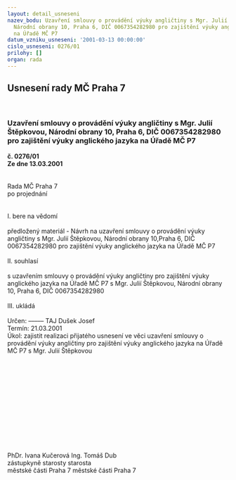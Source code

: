 ```yaml
---
layout: detail_usneseni
nazev_bodu: Uzavření smlouvy o provádění výuky angličtiny s Mgr. Julií Štěpkovou,
  Národní obrany 10, Praha 6, DIČ 0067354282980 pro zajištění výuky anglického jazyka
  na Úřadě MČ P7
datum_vzniku_usneseni: '2001-03-13 00:00:00'
cislo_usneseni: 0276/01
prilohy: []
organ: rada
---
```

<div id="ucUsn_pList" class="usn">
	<span><h2>Usnesení rady MČ Praha 7 </h2>
<br></span><div class="standBody">
<span><h3>Uzavření smlouvy o provádění výuky angličtiny s Mgr. Julií Štěpkovou, Národní obrany 10, Praha 6, DIČ 0067354282980 pro zajištění výuky anglického jazyka na Úřadě MČ P7</h3></span><div class="center">
		<strong>č. 0276/01</strong><br>
	</div>
<div class="center">
		<strong>Ze dne 13.03.2001</strong><br><br>
	</div>
<br>Rada MČ Praha 7<br>po projednání<br><br><br>I.	bere na vědomí<br><br> předložený materiál - Návrh na uzavření smlouvy o provádění výuky angličtiny s Mgr. Julií Štěpkovou, Národní obrany 10,Praha 6, DIČ 0067354282980 pro zajištění výuky anglického jazyka na Úřadě MČ P7<br><br>II.	souhlasí <br><br>s uzavřením smlouvy o  provádění výuky angličtiny  pro zajištění výuky anglického jazyka na Úřadě MČ P7 s Mgr. Julií Štěpkovou, Národní obrany 10, Praha 6, DIČ 0067354282980<br><br>III.	ukládá <br><br> Určen:	–––––	TAJ Dušek Josef<br>Termín: 21.03.2001<br>Úkol:	zajistit realizaci přijatého usnesení ve věci uzavření smlouvy o   provádění výuky angličtiny   pro zajištění výuky anglického jazyka na Úřadě MČ P7 s Mgr. Julií Štěpkovou<br> <br> <br><br><br><br><br><br><br><br><br><br><br><br>	PhDr. Ivana Kučerová						Ing. Tomáš Dub<br>	  zástupkyně starosty 						      starosta <br>	 městské části Praha 7					        městské části Praha 7<br> <br>
</div>
</div>
